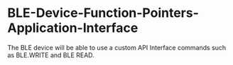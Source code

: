 # BLE-Device-Function-Pointers-Application-Interface
The BLE device will be able to use a custom API Interface commands such as BLE.WRITE and BLE READ.
